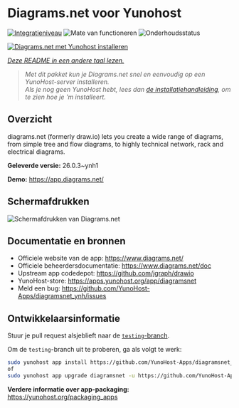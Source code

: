 <!--
NB: Deze README is automatisch gegenereerd door <https://github.com/YunoHost/apps/tree/master/tools/readme_generator>
Hij mag NIET handmatig aangepast worden.
-->

# Diagrams.net voor Yunohost

[![Integratieniveau](https://apps.yunohost.org/badge/integration/diagramsnet)](https://ci-apps.yunohost.org/ci/apps/diagramsnet/)
![Mate van functioneren](https://apps.yunohost.org/badge/state/diagramsnet)
![Onderhoudsstatus](https://apps.yunohost.org/badge/maintained/diagramsnet)

[![Diagrams.net met Yunohost installeren](https://install-app.yunohost.org/install-with-yunohost.svg)](https://install-app.yunohost.org/?app=diagramsnet)

*[Deze README in een andere taal lezen.](./ALL_README.md)*

> *Met dit pakket kun je Diagrams.net snel en eenvoudig op een YunoHost-server installeren.*  
> *Als je nog geen YunoHost hebt, lees dan [de installatiehandleiding](https://yunohost.org/install), om te zien hoe je 'm installeert.*

## Overzicht

diagrams.net (formerly draw.io) lets you create a wide range of diagrams, from simple tree and flow diagrams, to highly technical network, rack and electrical diagrams.


**Geleverde versie:** 26.0.3~ynh1

**Demo:** <https://app.diagrams.net/>

## Schermafdrukken

![Schermafdrukken van Diagrams.net](./doc/screenshots/screenshot.png)

## Documentatie en bronnen

- Officiele website van de app: <https://www.diagrams.net/>
- Officiele beheerdersdocumentatie: <https://www.diagrams.net/doc>
- Upstream app codedepot: <https://github.com/jgraph/drawio>
- YunoHost-store: <https://apps.yunohost.org/app/diagramsnet>
- Meld een bug: <https://github.com/YunoHost-Apps/diagramsnet_ynh/issues>

## Ontwikkelaarsinformatie

Stuur je pull request alsjeblieft naar de [`testing`-branch](https://github.com/YunoHost-Apps/diagramsnet_ynh/tree/testing).

Om de `testing`-branch uit te proberen, ga als volgt te werk:

```bash
sudo yunohost app install https://github.com/YunoHost-Apps/diagramsnet_ynh/tree/testing --debug
of
sudo yunohost app upgrade diagramsnet -u https://github.com/YunoHost-Apps/diagramsnet_ynh/tree/testing --debug
```

**Verdere informatie over app-packaging:** <https://yunohost.org/packaging_apps>
